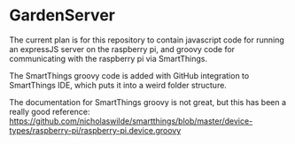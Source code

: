 # GardenServer

The current plan is for this repository to contain javascript code for running an expressJS server on the raspberry pi, and groovy code for communicating with the raspberry pi via SmartThings.

The SmartThings groovy code is added with GitHub integration to SmartThings IDE, which puts it into a weird folder structure. 

The documentation for SmartThings groovy is not great, but this has been a really good reference: https://github.com/nicholaswilde/smartthings/blob/master/device-types/raspberry-pi/raspberry-pi.device.groovy
